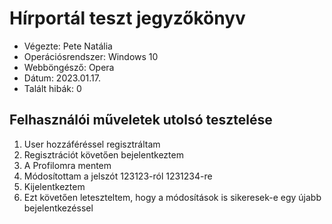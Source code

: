 <h1>Hírportál teszt jegyzőkönyv</h1>
<ul>
  <li>Végezte: Pete Natália</li>
  <li>Operációsrendszer: Windows 10</li>
  <li>Webböngésző: Opera</li>
  <li>Dátum: 2023.01.17.</li>
	<li>Talált hibák: 0</li>
</ul>

<h2>Felhasználói műveletek utolsó tesztelése</h2>
<ol>
  <li>User hozzáféréssel regisztráltam</li>
  <li>Regisztrációt követően bejelentkeztem</li>
  <li>A Profilomra mentem</li>
  <li>Módosítottam a jelszót 123123-ról 1231234-re</li>
  <li>Kijelentkeztem</li>
  <li>Ezt követően leteszteltem, hogy a módosítások is sikeresek-e egy újabb bejelentkezéssel</li>
</ol>




